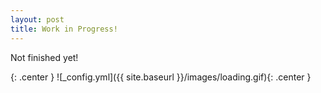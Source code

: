 ```yaml
---
layout: post
title: Work in Progress!
---
```


Not finished yet!

{: .center }
![_config.yml]({{ site.baseurl }}/images/loading.gif){: .center }


